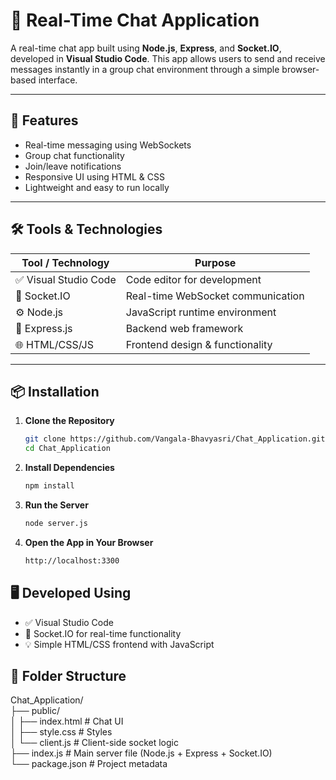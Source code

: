 # 💬 Real-Time Chat Application

A real-time chat app built using **Node.js**, **Express**, and **Socket.IO**, developed in **Visual Studio Code**. This app allows users to send and receive messages instantly in a group chat environment through a simple browser-based interface.

---

## 🚀 Features

- Real-time messaging using WebSockets
- Group chat functionality
- Join/leave notifications
- Responsive UI using HTML & CSS
- Lightweight and easy to run locally

---

## 🛠️ Tools & Technologies

| Tool / Technology   | Purpose                          |
|-------------------  |----------------------------------|
| ✅ Visual Studio Code | Code editor for development       |
| 🔌 Socket.IO        | Real-time WebSocket communication |
| ⚙️ Node.js          | JavaScript runtime environment    |
| 🧭 Express.js       | Backend web framework             |
| 🌐 HTML/CSS/JS      | Frontend design & functionality   |

---

## 📦 Installation

1. **Clone the Repository**
   ```bash
   git clone https://github.com/Vangala-Bhavyasri/Chat_Application.git
   cd Chat_Application
2. **Install Dependencies**
   ```bash
   npm install
3. **Run the Server**
   ```bash
   node server.js
4. **Open the App in Your Browser**
   ```bash
   http://localhost:3300

## 🖥️ Developed Using

- ✅ Visual Studio Code
- 🔌 Socket.IO for real-time functionality
- 💡 Simple HTML/CSS frontend with JavaScript

## 📁 Folder Structure
Chat_Application/  
├── public/  
│   ├── index.html       # Chat UI  
│   ├── style.css        # Styles  
│   └── client.js        # Client-side socket logic  
├── index.js             # Main server file (Node.js + Express + Socket.IO)  
└── package.json         # Project metadata


    

